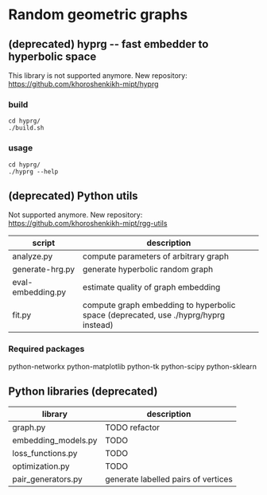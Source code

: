 # Random geometric graphs

## (deprecated) hyprg -- fast embedder to hyperbolic space
This library is not supported anymore. New repository: https://github.com/khoroshenkikh-mipt/hyprg

### build
```
cd hyprg/
./build.sh
```

### usage
```
cd hyprg/
./hyprg --help
```

## (deprecated) Python utils
Not supported anymore. New repository: https://github.com/khoroshenkikh-mipt/rgg-utils

|script|description|
|---|---|
| analyze.py   | compute parameters of arbitrary graph |
| generate-hrg.py | generate hyperbolic random graph |
| eval-embedding.py | estimate quality of graph embedding |
| fit.py | compute graph embedding to hyperbolic space (deprecated, use ./hyprg/hyprg instead)|

### Required packages
python-networkx
python-matplotlib
python-tk
python-scipy
python-sklearn

## Python libraries (deprecated)
|library|description|
|---|---|
|graph.py|TODO refactor|
|embedding_models.py|TODO|
|loss_functions.py|TODO|
|optimization.py|TODO|
|pair_generators.py|generate labelled pairs of vertices|

